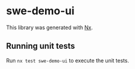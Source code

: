 # swe-demo-ui

This library was generated with [Nx](https://nx.dev).

## Running unit tests

Run `nx test swe-demo-ui` to execute the unit tests.
